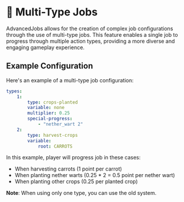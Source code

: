 # 🔀 Multi-Type Jobs 

AdvancedJobs allows for the creation of complex job configurations through the use of multi-type jobs. This feature enables a single job to progress through multiple action types, providing a more diverse and engaging gameplay experience.

## Example Configuration

Here's an example of a multi-type job configuration:

```yaml
types:
    1:
        type: crops-planted
        variable: none
        multiplier: 0.25
        special-progress:
            - "nether_wart 2"
    2:
        type: harvest-crops
        variable:
            root: CARROTS
```

In this example, player will progress job in these cases:
* When harvesting carrots (1 point per carrot)
* When planting nether warts (0.25 * 2 = 0.5 point per nether wart)
* When planting other crops (0.25 per planted crop)

**Note**: When using only one type, you can use the old system.
